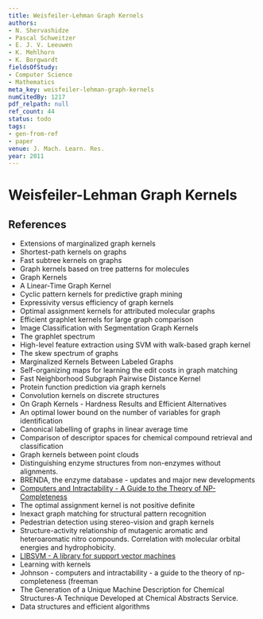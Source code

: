 ```yaml
---
title: Weisfeiler-Lehman Graph Kernels
authors:
- N. Shervashidze
- Pascal Schweitzer
- E. J. V. Leeuwen
- K. Mehlhorn
- K. Borgwardt
fieldsOfStudy:
- Computer Science
- Mathematics
meta_key: weisfeiler-lehman-graph-kernels
numCitedBy: 1217
pdf_relpath: null
ref_count: 44
status: todo
tags:
- gen-from-ref
- paper
venue: J. Mach. Learn. Res.
year: 2011
---
```


# Weisfeiler-Lehman Graph Kernels

## References

- Extensions of marginalized graph kernels
- Shortest-path kernels on graphs
- Fast subtree kernels on graphs
- Graph kernels based on tree patterns for molecules
- Graph Kernels
- A Linear-Time Graph Kernel
- Cyclic pattern kernels for predictive graph mining
- Expressivity versus efficiency of graph kernels
- Optimal assignment kernels for attributed molecular graphs
- Efficient graphlet kernels for large graph comparison
- Image Classification with Segmentation Graph Kernels
- The graphlet spectrum
- High-level feature extraction using SVM with walk-based graph kernel
- The skew spectrum of graphs
- Marginalized Kernels Between Labeled Graphs
- Self-organizing maps for learning the edit costs in graph matching
- Fast Neighborhood Subgraph Pairwise Distance Kernel
- Protein function prediction via graph kernels
- Convolution kernels on discrete structures
- On Graph Kernels - Hardness Results and Efficient Alternatives
- An optimal lower bound on the number of variables for graph identification
- Canonical labelling of graphs in linear average time
- Comparison of descriptor spaces for chemical compound retrieval and classification
- Graph kernels between point clouds
- Distinguishing enzyme structures from non-enzymes without alignments.
- BRENDA, the enzyme database - updates and major new developments
- [Computers and Intractability - A Guide to the Theory of NP-Completeness](./computers-and-intractability-a-guide-to-the-theory-of-np-completeness.md)
- The optimal assignment kernel is not positive definite
- Inexact graph matching for structural pattern recognition
- Pedestrian detection using stereo-vision and graph kernels
- Structure-activity relationship of mutagenic aromatic and heteroaromatic nitro compounds. Correlation with molecular orbital energies and hydrophobicity.
- [LIBSVM - A library for support vector machines](./libsvm-a-library-for-support-vector-machines.md)
- Learning with kernels
- Johnson - computers and intractability - a guide to the theory of np- completeness (freeman
- The Generation of a Unique Machine Description for Chemical Structures-A Technique Developed at Chemical Abstracts Service.
- Data structures and efficient algorithms
